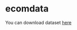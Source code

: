 # ecomdata
You can download dataset <a href="https://drive.google.com/file/d/15jIqhCjrPSSa2PvEebM54TrKHTdJur7p/view?usp=share_link">here</a>
